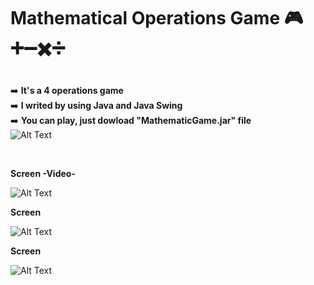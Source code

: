 # Mathematical Operations Game  🎮➕➖✖️➗

##

➡️   **It's a 4 operations game** <br/> 
➡️   **I writed by using Java and Java Swing** <br/> 
➡️   **You can play, just dowload "MathematicGame.jar" file** <br/> 
![Alt Text](https://i.hizliresim.com/TgvSVx.png)

<br/>

**Screen -Video-** <br/>

![Alt Text](https://media.giphy.com/media/Lb2uSGkhWMy76Ft3eR/giphy.gif)

**Screen** <br/>

![Alt Text](https://i.hizliresim.com/c6Y0xO.jpg)

**Screen** <br/>

![Alt Text](https://i.hizliresim.com/urLuTR.jpg)


